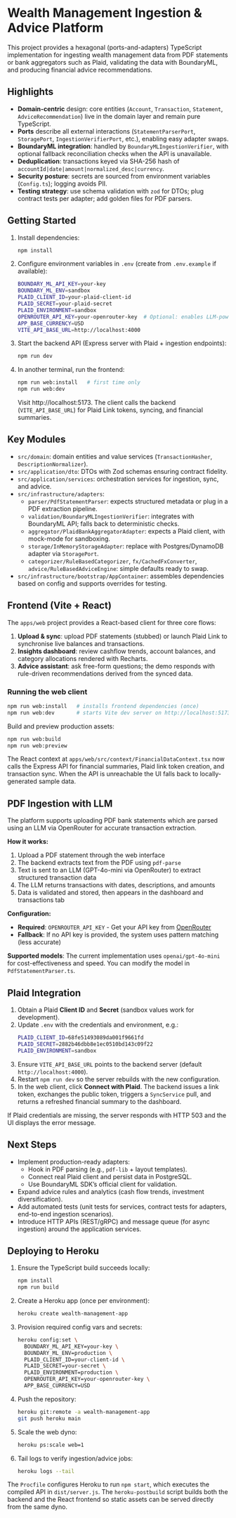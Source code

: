 # Wealth Management Ingestion & Advice Platform

This project provides a hexagonal (ports-and-adapters) TypeScript implementation for ingesting wealth management data from PDF statements or bank aggregators such as Plaid, validating the data with BoundaryML, and producing financial advice recommendations.

## Highlights

- **Domain-centric** design: core entities (`Account`, `Transaction`, `Statement`, `AdviceRecommendation`) live in the domain layer and remain pure TypeScript.
- **Ports** describe all external interactions (`StatementParserPort`, `StoragePort`, `IngestionVerifierPort`, etc.), enabling easy adapter swaps.
- **BoundaryML integration**: handled by `BoundaryMLIngestionVerifier`, with optional fallback reconciliation checks when the API is unavailable.
- **Deduplication**: transactions keyed via SHA-256 hash of `accountId|date|amount|normalized_desc|currency`.
- **Security posture**: secrets are sourced from environment variables (`Config.ts`); logging avoids PII.
- **Testing strategy**: use schema validation with `zod` for DTOs; plug contract tests per adapter; add golden files for PDF parsers.

## Getting Started

1. Install dependencies:
   ```bash
   npm install
   ```
2. Configure environment variables in `.env` (create from `.env.example` if available):
   ```bash
   BOUNDARY_ML_API_KEY=your-key
   BOUNDARY_ML_ENV=sandbox
   PLAID_CLIENT_ID=your-plaid-client-id
   PLAID_SECRET=your-plaid-secret
   PLAID_ENVIRONMENT=sandbox
   OPENROUTER_API_KEY=your-openrouter-key  # Optional: enables LLM-powered PDF parsing
   APP_BASE_CURRENCY=USD
   VITE_API_BASE_URL=http://localhost:4000
   ```
3. Start the backend API (Express server with Plaid + ingestion endpoints):
   ```bash
   npm run dev
   ```
4. In another terminal, run the frontend:
   ```bash
   npm run web:install   # first time only
   npm run web:dev
   ```
   Visit http://localhost:5173. The client calls the backend (`VITE_API_BASE_URL`) for Plaid Link tokens, syncing, and financial summaries.

## Key Modules

- `src/domain`: domain entities and value services (`TransactionHasher`, `DescriptionNormalizer`).
- `src/application/dto`: DTOs with Zod schemas ensuring contract fidelity.
- `src/application/services`: orchestration services for ingestion, sync, and advice.
- `src/infrastructure/adapters`:
  - `parser/PdfStatementParser`: expects structured metadata or plug in a PDF extraction pipeline.
  - `validation/BoundaryMLIngestionVerifier`: integrates with BoundaryML API; falls back to deterministic checks.
  - `aggregator/PlaidBankAggregatorAdapter`: expects a Plaid client, with mock-mode for sandboxing.
  - `storage/InMemoryStorageAdapter`: replace with Postgres/DynamoDB adapter via `StoragePort`.
  - `categorizer/RuleBasedCategorizer`, `fx/CachedFxConverter`, `advice/RuleBasedAdviceEngine`: simple defaults ready to swap.
- `src/infrastructure/bootstrap/AppContainer`: assembles dependencies based on config and supports overrides for testing.

## Frontend (Vite + React)

The `apps/web` project provides a React-based client for three core flows:

1. **Upload & sync**: upload PDF statements (stubbed) or launch Plaid Link to synchronise live balances and transactions.
2. **Insights dashboard**: review cashflow trends, account balances, and category allocations rendered with Recharts.
3. **Advice assistant**: ask free-form questions; the demo responds with rule-driven recommendations derived from the synced data.

### Running the web client

```bash
npm run web:install   # installs frontend dependencies (once)
npm run web:dev       # starts Vite dev server on http://localhost:5173
```

Build and preview production assets:

```bash
npm run web:build
npm run web:preview
```

The React context at `apps/web/src/context/FinancialDataContext.tsx` now calls the Express API for financial summaries, Plaid link token creation, and transaction sync. When the API is unreachable the UI falls back to locally-generated sample data.

## PDF Ingestion with LLM

The platform supports uploading PDF bank statements which are parsed using an LLM via OpenRouter for accurate transaction extraction.

**How it works:**
1. Upload a PDF statement through the web interface
2. The backend extracts text from the PDF using `pdf-parse`
3. Text is sent to an LLM (GPT-4o-mini via OpenRouter) to extract structured transaction data
4. The LLM returns transactions with dates, descriptions, and amounts
5. Data is validated and stored, then appears in the dashboard and transactions tab

**Configuration:**
- **Required**: `OPENROUTER_API_KEY` - Get your API key from [OpenRouter](https://openrouter.ai/)
- **Fallback**: If no API key is provided, the system uses pattern matching (less accurate)

**Supported models**: The current implementation uses `openai/gpt-4o-mini` for cost-effectiveness and speed. You can modify the model in `PdfStatementParser.ts`.

## Plaid Integration

1. Obtain a Plaid **Client ID** and **Secret** (sandbox values work for development).
2. Update `.env` with the credentials and environment, e.g.:
   ```bash
   PLAID_CLIENT_ID=68fe51493089da001f9661fd
   PLAID_SECRET=2882b46dbb8e1ec0510bd143c09f22
   PLAID_ENVIRONMENT=sandbox
   ```
3. Ensure `VITE_API_BASE_URL` points to the backend server (default `http://localhost:4000`).
4. Restart `npm run dev` so the server rebuilds with the new configuration.
5. In the web client, click **Connect with Plaid**. The backend issues a link token, exchanges the public token, triggers a `SyncService` pull, and returns a refreshed financial summary to the dashboard.

If Plaid credentials are missing, the server responds with HTTP 503 and the UI displays the error message.

## Next Steps

- Implement production-ready adapters:
  - Hook in PDF parsing (e.g., `pdf-lib` + layout templates).
  - Connect real Plaid client and persist data in PostgreSQL.
  - Use BoundaryML SDK’s official client for validation.
- Expand advice rules and analytics (cash flow trends, investment diversification).
- Add automated tests (unit tests for services, contract tests for adapters, end-to-end ingestion scenarios).
- Introduce HTTP APIs (REST/gRPC) and message queue (for async ingestion) around the application services.

## Deploying to Heroku

1. Ensure the TypeScript build succeeds locally:
   ```bash
   npm install
   npm run build
   ```
2. Create a Heroku app (once per environment):
   ```bash
   heroku create wealth-management-app
   ```
3. Provision required config vars and secrets:
   ```bash
   heroku config:set \
     BOUNDARY_ML_API_KEY=your-key \
     BOUNDARY_ML_ENV=production \
     PLAID_CLIENT_ID=your-client-id \
     PLAID_SECRET=your-secret \
     PLAID_ENVIRONMENT=production \
     OPENROUTER_API_KEY=your-openrouter-key \
     APP_BASE_CURRENCY=USD
   ```
4. Push the repository:
   ```bash
   heroku git:remote -a wealth-management-app
   git push heroku main
   ```
5. Scale the web dyno:
   ```bash
   heroku ps:scale web=1
   ```
6. Tail logs to verify ingestion/advice jobs:
   ```bash
   heroku logs --tail
   ```

The `Procfile` configures Heroku to run `npm start`, which executes the compiled API in `dist/server.js`. The `heroku-postbuild` script builds both the backend and the React frontend so static assets can be served directly from the same dyno.
